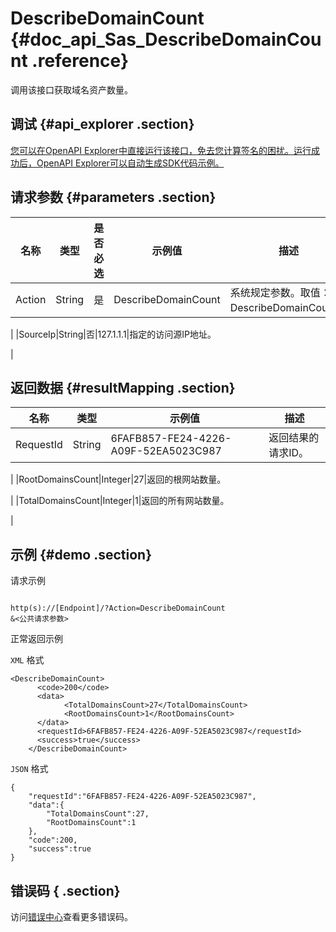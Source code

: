 # DescribeDomainCount {#doc_api_Sas_DescribeDomainCount .reference}

调用该接口获取域名资产数量。

## 调试 {#api_explorer .section}

[您可以在OpenAPI Explorer中直接运行该接口，免去您计算签名的困扰。运行成功后，OpenAPI Explorer可以自动生成SDK代码示例。](https://api.aliyun.com/#product=Sas&api=DescribeDomainCount&type=RPC&version=2018-12-03)

## 请求参数 {#parameters .section}

|名称|类型|是否必选|示例值|描述|
|--|--|----|---|--|
|Action|String|是|DescribeDomainCount|系统规定参数。取值：DescribeDomainCount。

 |
|SourceIp|String|否|127.1.1.1|指定的访问源IP地址。

 |

## 返回数据 {#resultMapping .section}

|名称|类型|示例值|描述|
|--|--|---|--|
|RequestId|String|6FAFB857-FE24-4226-A09F-52EA5023C987|返回结果的请求ID。

 |
|RootDomainsCount|Integer|27|返回的根网站数量。

 |
|TotalDomainsCount|Integer|1|返回的所有网站数量。

 |

## 示例 {#demo .section}

请求示例

``` {#request_demo}

http(s)://[Endpoint]/?Action=DescribeDomainCount
&<公共请求参数>

```

正常返回示例

`XML` 格式

``` {#xml_return_success_demo}
<DescribeDomainCount>
	  <code>200</code>
	  <data>
		    <TotalDomainsCount>27</TotalDomainsCount>
		    <RootDomainsCount>1</RootDomainsCount>
	  </data>
	  <requestId>6FAFB857-FE24-4226-A09F-52EA5023C987</requestId>
	  <success>true</success>
    </DescribeDomainCount>
```

`JSON` 格式

``` {#json_return_success_demo}
{
	"requestId":"6FAFB857-FE24-4226-A09F-52EA5023C987",
	"data":{
		"TotalDomainsCount":27,
		"RootDomainsCount":1
	},
	"code":200,
	"success":true
}
```

## 错误码 { .section}

访问[错误中心](https://error-center.alibabacloud.com/status/product/Sas)查看更多错误码。

